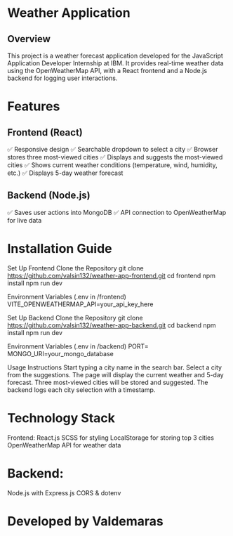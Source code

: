 # Weather Application
## Overview
This project is a weather forecast application developed for the JavaScript Application Developer Internship at IBM. It provides real-time weather data using the OpenWeatherMap API, with a React frontend and a Node.js backend for logging user interactions.

# Features
## Frontend (React)
✅ Responsive design
✅ Searchable dropdown to select a city
✅ Browser stores three most-viewed cities
✅ Displays and suggests the most-viewed cities
✅ Shows current weather conditions (temperature, wind, humidity, etc.)
✅ Displays 5-day weather forecast

## Backend (Node.js)
✅ Saves user actions into MongoDB
✅ API connection to OpenWeatherMap for live data

# Installation Guide

Set Up Frontend
Clone the Repository
git clone https://github.com/valsin132/weather-app-frontend.git
cd frontend
npm install
npm run dev

Environment Variables (.env in /frontend)
VITE_OPENWEATHERMAP_API=your_api_key_here

Set Up Backend
Clone the Repository
git clone https://github.com/valsin132/weather-app-backend.git
cd backend
npm install
npm run dev

Environment Variables (.env in /backend)
PORT=
MONGO_URI=your_mongo_database

Usage Instructions
Start typing a city name in the search bar.
Select a city from the suggestions.
The page will display the current weather and 5-day forecast.
Three most-viewed cities will be stored and suggested.
The backend logs each city selection with a timestamp.

# Technology Stack
Frontend:
React.js
SCSS for styling
LocalStorage for storing top 3 cities
OpenWeatherMap API for weather data

# Backend:
Node.js with Express.js
CORS & dotenv

# Developed by Valdemaras


